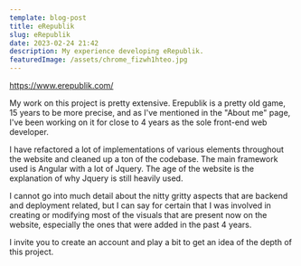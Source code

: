 ```yaml
---
template: blog-post
title: eRepublik
slug: eRepublik
date: 2023-02-24 21:42
description: My experience developing eRepublik.
featuredImage: /assets/chrome_fizwh1hteo.jpg
---
```

<https://www.erepublik.com/>

M﻿y work on this project is pretty extensive. Erepublik is a pretty old game, 15 years to be more precise, and as I've mentioned in the "About me" page, I've been working on it for close to 4 years as the sole front-end web developer. 

I have refactored a lot of implementations of various elements throughout the website and cleaned up a ton of the codebase. The main framework used is Angular with a lot of Jquery. The age of the website is the explanation of why Jquery is still heavily used.

I﻿ cannot go into much detail about the nitty gritty aspects that are backend and deployment related, but I can say for certain that I was involved in creating or modifying most of the visuals that are present now on the website, especially the ones that were added in the past 4 years.

I﻿ invite you to create an account and play a bit to get an idea of the depth of this project.